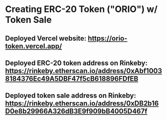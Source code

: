 # Creating ERC-20 Token ("ORIO") w/ Token Sale

## Deployed Vercel website: https://orio-token.vercel.app/

## Deployed ERC-20 token address on Rinkeby: https://rinkeby.etherscan.io/address/0xAbf10038184376Ec49A5DBF47f5cB618896FDfEB
## Deployed token sale address on Rinkeby: https://rinkeby.etherscan.io/address/0xDB2b16D0e8b29966A326dB3E9f909bB4005D467f

